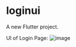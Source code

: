 # loginui

A new Flutter project.

UI of Login Page:
![image](https://github.com/sashvanth0430/loginui/assets/85177122/e626d9f2-cf8a-4540-b8a4-e0a11a5d330b|width=50%height=50%)
